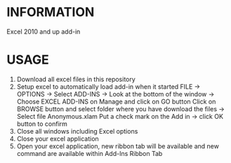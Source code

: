 # INFORMATION
Excel 2010 and up add-in

# USAGE
1. Download all excel files in this repository
2. Setup excel to automatically load add-in when it started
   FILE -> OPTIONS -> Select ADD-INS -> Look at the bottom of the window -> Choose EXCEL ADD-INS on Manage and click on GO button
   Click on BROWSE button and select folder where you have download the files -> Select file Anonymous.xlam
   Put a check mark on the Add in -> click OK button to confirm
3. Close all windows including Excel options
4. Close your excel application
5. Open your excel application, new ribbon tab will be available and new command are available within Add-Ins Ribbon Tab
